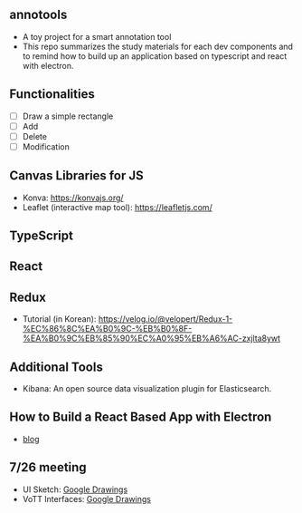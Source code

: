## annotools
- A toy project for a smart annotation tool
- This repo summarizes the study materials for each dev components and to remind how to build up an application based on typescript and react with electron. 

## Functionalities
- [ ] Draw a simple rectangle
- [ ] Add
- [ ] Delete 
- [ ] Modification

## Canvas Libraries for JS
- Konva: https://konvajs.org/
- Leaflet (interactive map tool): https://leafletjs.com/

## TypeScript

## React

## Redux
- Tutorial (in Korean): https://velog.io/@velopert/Redux-1-%EC%86%8C%EA%B0%9C-%EB%B0%8F-%EA%B0%9C%EB%85%90%EC%A0%95%EB%A6%AC-zxjlta8ywt

## Additional Tools 
- Kibana: An open source data visualization plugin for Elasticsearch.

## How to Build a React Based App with Electron
- [blog](https://getstream.io/blog/takeaways-on-building-a-react-based-app-with-electron/?source=post_page---------------------------)

## 7/26 meeting 
- UI Sketch: [Google Drawings](https://docs.google.com/drawings/d/1KkCzKN6jT8NHHkOq3VZswfsIzDivobHvlzbnXu4BrcU/edit?usp=sharing)
- VoTT Interfaces: [Google Drawings](https://docs.google.com/drawings/d/1aJsNGmmIwkGiVitP9jOiXcGQAxFYkUMAsLC77S8G9DA/edit?usp=sharing)
